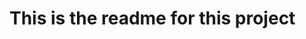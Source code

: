 
<!--[[[cog import gen; cog.out(gen.readme()) ]]]-->

# This is the readme for this project

<!--[[[end]]]-->


